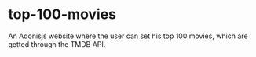 # top-100-movies
 An Adonisjs website where the user can set his top 100 movies, which are getted through the TMDB API.
